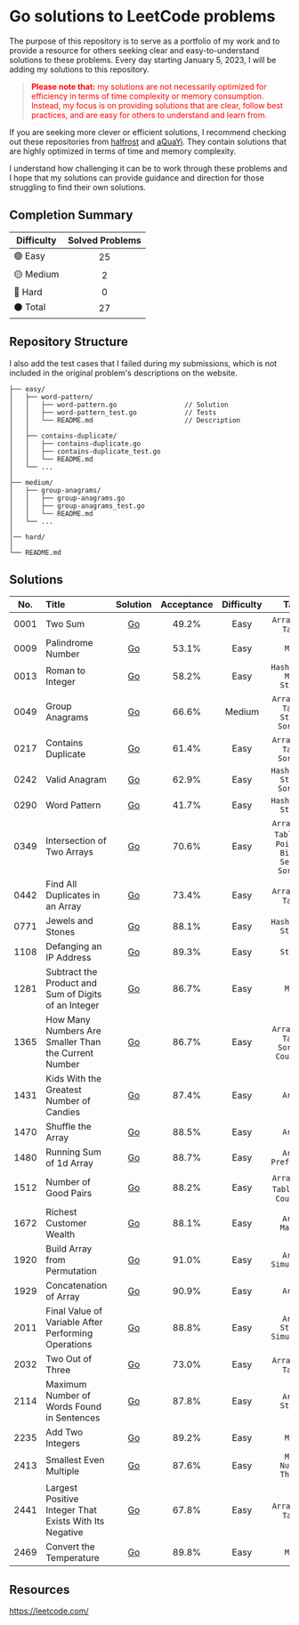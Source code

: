 # Go solutions to LeetCode problems

The purpose of this repository is to serve as a portfolio of my work and to provide a resource for others seeking clear and easy-to-understand solutions to these problems. Every day starting January 5, 2023, I will be adding my solutions to this repository.

> <p style = "color:red"><strong>Please note that:</strong> my solutions are not necessarily optimized for efficiency in terms of time complexity or memory consumption. Instead, my focus is on providing solutions that are clear, follow best practices, and are easy for others to understand and learn from.</p>

If you are seeking more clever or efficient solutions, I recommend checking out these repositories from <a href="https://github.com/halfrost/LeetCode-Go" target="_blank">halfrost</a> and <a href="https://github.com/aQuaYi/LeetCode-in-Go" target="_blank">aQuaYi</a>. They contain solutions that are highly optimized in terms of time and memory complexity.

I understand how challenging it can be to work through these problems and I hope that my solutions can provide guidance and direction for those struggling to find their own solutions.

## Completion Summary

| Difficulty             | Solved Problems |
|------------------------|:---------------:|
| :green_circle: Easy    |       25        |
| :yellow_circle: Medium |        2        |
| :red_circle: Hard      |        0        |
| :black_circle: Total   |       27        |

## Repository Structure

I also add the test cases that I failed during my submissions, which is not included in the original problem's descriptions on the website.

```ascii
├── easy/
│   ├── word-pattern/                       
│   │   ├── word-pattern.go                 // Solution
│   │   ├── word-pattern_test.go            // Tests
│   │   └── README.md                       // Description
│   │
│   ├── contains-duplicate/
│   │   ├── contains-duplicate.go
│   │   ├── contains-duplicate_test.go
│   │   └── README.md
│   └── ...
│   
├── medium/
│   ├── group-anagrams/
│   │   ├── group-anagrams.go
│   │   ├── group-anagrams_test.go
│   │   └── README.md
│   └── ...
│  
│── hard/  
│
└── README.md                            
```

## Solutions


| No.  | Title                                                   |                              Solution                              | Acceptance | Difficulty |                             Tags                              |
|:----:|:--------------------------------------------------------|:------------------------------------------------------------------:|:----------:|:----------:|:-------------------------------------------------------------:|
| 0001 | Two Sum                                                 |                         [Go](easy/two-sum)                         |   49.2%    |    Easy    |                     `Array` `Hash Table`                      |
| 0009 | Palindrome Number                                       |                    [Go](easy/palindrome-number)                    |   53.1%    |    Easy    |                            `Math`                             |
| 0013 | Roman to Integer                                        |                    [Go](easy/roman-to-integer)                     |   58.2%    |    Easy    |                 `Hash Table` `Math` `String`                  |
| 0049 | Group Anagrams                                          |                    [Go](medium/group-anagrams)                     |   66.6%    |   Medium   |            `Array` `Hash Table` `String` `Sorting`            |
| 0217 | Contains Duplicate                                      |                   [Go](easy/contains-duplicate)                    |   61.4%    |    Easy    |                `Array` `Hash Table` `Sorting`                 |
| 0242 | Valid Anagram                                           |                      [Go](easy/valid-anagram)                      |   62.9%    |    Easy    |                `Hash Table` `String` `Sorting`                |
| 0290 | Word Pattern                                            |                      [Go](easy/word-pattern)                       |   41.7%    |    Easy    |                     `Hash Table` `String`                     |
| 0349 | Intersection of Two Arrays                              |               [Go](easy/intersection-of-two-arrays)                |   70.6%    |    Easy    | `Array` `Hash Table` `Two Pointers` `Binary Search` `Sorting` |
| 0442 | Find All Duplicates in an Array                         |            [Go](medium/find-all-duplicates-in-an-array)            |   73.4%    |    Easy    |                     `Array` `Hash Table`                      |
| 0771 | Jewels and Stones                                       |                    [Go](easy/jewels-and-stones)                    |   88.1%    |    Easy    |                     `Hash Table` `String`                     |
| 1108 | Defanging an IP Address                                 |                 [Go](easy/defanging-an-ip-address)                 |   89.3%    |    Easy    |                           `String`                            |
| 1281 | Subtract the Product and Sum of Digits of an Integer    |  [Go](easy/subtract-the-product-and-sum-of-digits-of-an-integer)   |   86.7%    |    Easy    |                            `Math`                             |
| 1365 | How Many Numbers Are Smaller Than the Current Number    |  [Go](easy/how-many-numbers-are-smaller-than-the-current-number)   |   86.7%    |    Easy    |           `Array` `Hash Table` `Sorting` `Counting`           |
| 1431 | Kids With the Greatest Number of Candies                |        [Go](easy/kids-with-the-greatest-number-of-candies)         |   87.4%    |    Easy    |                            `Array`                            |
| 1470 | Shuffle the Array                                       |                    [Go](easy/shuffle-the-array)                    |   88.5%    |    Easy    |                            `Array`                            |
| 1480 | Running Sum of 1d Array                                 |                 [Go](easy/running-sum-of-1d-array)                 |   88.7%    |    Easy    |                     `Array` `Prefix Sum`                      |
| 1512 | Number of Good Pairs                                    |                  [Go](easy/number-of-good-pairs)                   |   88.2%    |    Easy    |            `Array` `Hash Table` `Math` `Counting`             |
| 1672 | Richest Customer Wealth                                 |                 [Go](easy/richest-customer-wealth)                 |   88.1%    |    Easy    |                       `Array` `Matrix`                        |
| 1920 | Build Array from Permutation                            |              [Go](easy/build-array-from-permutation)               |   91.0%    |    Easy    |                     `Array` `Simulation`                      |
| 1929 | Concatenation of Array                                  |                 [Go](easy/concatenation-of-array)                  |   90.9%    |    Easy    |                            `Array`                            |
| 2011 | Final Value of Variable After Performing Operations     |   [Go](easy/final-value-of-variable-after-performing-operations)   |   88.8%    |    Easy    |                 `Array` `String` `Simulation`                 |
| 2032 | Two Out of Three                                        |                    [Go](easy/two-out-of-three)                     |   73.0%    |    Easy    |                     `Array` `Hash Table`                      |
| 2114 | Maximum Number of Words Found in Sentences              |       [Go](easy/maximum-number-of-words-found-in-sentences)        |   87.8%    |    Easy    |                       `Array` `String`                        |
| 2235 | Add Two Integers                                        |                    [Go](easy/add-two-integers)                     |   89.2%    |    Easy    |                            `Math`                             |
| 2413 | Smallest Even Multiple                                  |                 [Go](easy/smallest-even-multiple)                  |   87.6%    |    Easy    |                    `Math` `Number Theory`                     |
| 2441 | Largest Positive Integer That Exists With Its Negative  | [Go](easy/largest-positive-integer-that-exists-with-its-negative ) |   67.8%    |    Easy    |                     `Array` `Hash Table`                      |
| 2469 | Convert the Temperature                                 |                 [Go](easy/convert-the-temperature)                 |   89.8%    |    Easy    |                            `Math`                             |



## Resources

https://leetcode.com/
